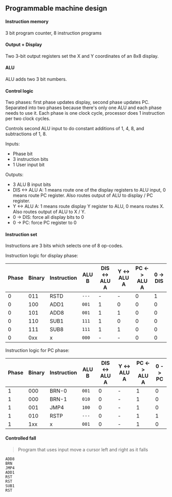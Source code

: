 ## Programmable machine design

#### Instruction memory
3 bit program counter, 8 instruction programs

#### Output + Display
Two 3-bit output registers set the X and Y coordinates of an 8x8 display. 

#### ALU
ALU adds two 3 bit numbers.

#### Control logic
Two phases: first phase updates display, second phase updates PC. Separated into two phases because there's only one ALU and each phase needs to use it. Each phase is one clock cycle, processor does 1 instruction per two clock cycles.

Controls second ALU input to do constant additions of 1, 4, 8, and subtractions of 1, 8. 

Inputs:

- Phase bit
- 3 instruction bits
- 1 User input bit

Outputs: 
- 3 ALU B input bits
- DIS <-> ALU A: 1 means route one of the display registers to ALU input, 0 means route PC register. Also routes output of ALU to display / PC register.
- Y <-> ALU A: 1 means route display Y register to ALU, 0 means routes X. Also routes output of ALU to X / Y.
- 0 -> DIS: force all display bits to 0
- 0 -> PC: force PC register to 0

#### Instruction set
Instructions are 3 bits which selects one of 8 op-codes.

Instruction logic for display phase:

| Phase | Binary | Instruction | ALU B     | DIS <-> ALU A | Y <-> ALU A | PC <-> ALU A | 0 -> DIS  |
| ----- | ------ | ----------- | --------- | ------------- | ----------  | ------------ | --------- |
| 0     | 011    | RSTD        | ```---``` | -             | -           | 0            | 1         |
| 0     | 100    | ADD1        | ```001``` | 1             | 0           | 0            | 0         |
| 0     | 101    | ADD8        | ```001``` | 1             | 1           | 0            | 0         |
| 0     | 110    | SUB1        | ```111``` | 1             | 0           | 0            | 0         |
| 0     | 111    | SUB8        | ```111``` | 1             | 1           | 0            | 0         |
| 0     | 0xx    | x           | ```000``` | -             | -           | 0            | 0         |

Instruction logic for PC phase:

| Phase | Binary | Instruction | ALU B     | DIS <-> ALU A | Y <-> ALU A | PC <-> ALU A | 0 -> PC |
| ----- | ------ | ----------- | --------- | ------------- | ----------- | ------------ | ------- | 
| 1     | 000    | BRN-0       | ```001``` | 0             | -           | 1            | 0       |
| 1     | 000    | BRN-1       | ```010``` | 0             | -           | 1            | 0       |
| 1     | 001    | JMP4        | ```100``` | 0             | -           | 1            | 0       |
| 1     | 010    | RSTP        | ```---``` | 0             | -           | 1            | 1       |
| 1     | 1xx    | x           | ```001``` | 0             | -           | 1            | 0       |

#### Controlled fall
> Program that uses input move a cursor left and right as it falls

```
ADD8
BRN
JMP4
ADD1
RST
RST
SUB1
RST
```
